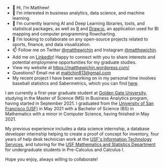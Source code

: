 - 👋 Hi, I’m Matthew! 
- 👀 I’m interested in business analytics, data science, and machine learning. 
- 🌱 I’m currently learning AI and Deep Learning libraries, tools, and statistical packages, as well as [R](https://www.r-project.org/) and [Draw.io](https://drawio-app.com/), an application used for BI mapping and computer programming flowcharting.
- 💞️ I’m looking to collaborate on any open-source projects related to sports, finance, and data visualization. 
- 📫 Follow me on Twitter [@matthewjchin](https://www.twitter.com/matthewjchin) and Instagram [@matthewjchin](https://www.instagram.com/matthewjchin/). 
- Add me on [LinkedIn](https://www.linkedin.com/in/matthew-j-chin/)! Happy to connect with you to share interests and potential employmene opportunities for my graduate studies. 
- View my website at https://matthewjchin.wordpress.com/
- Questions? Email me at <mattchin813@gmail.com>
- My recent project I have been working on in my personal time involves baseball statistics and Sabermetrics, which you can find [here](https://github.com/matthewjchin/baseballstats).


I am currently a first-year graduate student at [Golden Gate University](https://www.ggu.edu/), studying in the Master of Science (MS) in Business Analytics program, having started in September 2021.
I graduated from the [University of San Francisco (USF)](https://www.usfca.edu/) in May 2021 with a Bachelor of Science (BS) in Mathematics with a minor in Computer Science, having finished in May 2021. 

My previous experience includes a data science internship, a database developer internship helping to create a proof of concept for inventory, four years of help desk technician work at the [USF's Information Technology Services](https://myusf.usfca.edu/its), and tutoring for the [USF Mathematics and Statistics Department](https://myusf.usfca.edu/arts-sciences/mathematics) for undergraduate students in Pre-Calculus and Calculus I. 

Hope you enjoy, always willing to collaborate!
